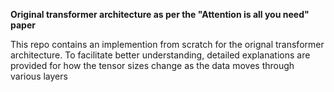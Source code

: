 **Original transformer architecture as per the "Attention is all you need" paper**

This repo contains an implemention from scratch for the orignal transformer architecture.
To facilitate better understanding, detailed explanations are provided for how the tensor sizes change as the data moves through various layers
